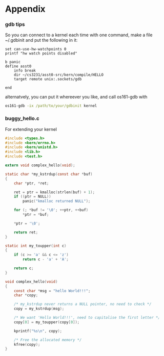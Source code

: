 # Appendix

### gdb tips
So you can connect to a kernel each time with one command, make a file ~/.gdbinit and put the following in it:

```gdb
set can-use-hw-watchpoints 0
printf "hw watch points disabled"

b panic
define asst0
    info break
    dir ~/cs3231/asst0-src/kern/compile/HELLO
    target remote unix:.sockets/gdb

end
```

alternatvely, you can put it whereever you like, and call os161-gdb with
```cmd
os161-gdb -ix /path/to/your/gdbinit kernel
```

### buggy_hello.c

For extending your kernel

```C
#include <types.h>
#include <kern/errno.h>
#include <kern/unistd.h>
#include <lib.h>
#include <test.h>

extern void complex_hello(void);

static char *my_kstrdup(const char *buf)
{
	char *ptr, *ret;

	ret = ptr = kmalloc(strlen(buf) + 1);
	if ((ptr = NULL))
		panic("kmalloc returned NULL");

	for (; *buf != '\0'; ++ptr, ++buf)
		*ptr = *buf;

	*ptr = '\0';

	return ret;
}

static int my_toupper(int c) 
{
	if (c >= 'a' && c <= 'z') 
		return c - 'a' + 'A';

	return c;
}

void complex_hello(void)
{
	const char *msg = "hello World!!!";
	char *copy;

	/* my_kstrdup never returns a NULL pointer, no need to check */
	copy = my_kstrdup(msg);

	/* We want 'Hello World!!!', need to capitalise the first letter */
	copy[0] = my_toupper(copy[0]);

	kprintf("%s\n", copy);

	/* Free the allocated memory */
	kfree(copy);
}
```
